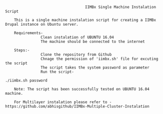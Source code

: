 

                                        IIMBx Single Machine Instalation Script
        
        This is a single machine instalation script for creating a IIMBx Drupal instance on Ubuntu server.

        Requirements-
                    Clean instalation of UBUNTU 16.04
                    The machine should be connected to the internet

        Steps:-
                    Clone the repository from Github
                    Chnage the permission of 'iimbx.sh' file for excuting the script
                    The script takes the system password as parameter
                    Run the script-

```
./iimbx.sh password
```
        
        Note: The script has been successfully tested on UBUNTU 16.04 machine.

        For Multilayer instalation please refer to - https://github.com/abhisgithub/IIMBx-Multiple-Cluster-Instalation 
